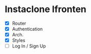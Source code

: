# Instaclone lfronten

- [x] Router
- [x] Authentication
- [x] Arch.
- [x] Styles
- [ ] Log In / Sign Up
